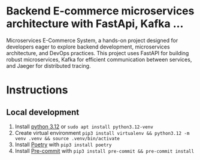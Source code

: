 # Backend E-commerce microservices architecture with FastApi, Kafka ...
Microservices E-Commerce System, a hands-on project designed for developers eager to explore backend development, microservices architecture, and DevOps practices. 
This project uses FastAPI for building robust microservices, Kafka for efficient communication between services, and Jaeger for distributed tracing.

# Instructions
## Local development
1. Install [python 3.12](https://www.python.org/downloads/) or `sudo apt install python3.12-venv`
2. Create virtual environment `pip3 install virtualenv && python3.12 -m venv .venv && source .venv/bin/activate`
3. Install [Poetry](https://python-poetry.org/) with `pip3 install poetry`
4. Install [Pre-commit](https://pre-commit.com/) with `pip3 install pre-commit && pre-commit install`
